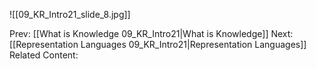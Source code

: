 

![[09_KR_Intro21_slide_8.jpg]]


Prev: [[What is Knowledge 09_KR_Intro21|What is Knowledge]]
Next: [[Representation Languages 09_KR_Intro21|Representation Languages]]
Related Content:
